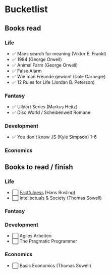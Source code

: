 # Bucketlist



## Books read
### Life
- :white_check_mark: Mans search for meaning (Viktor E. Frankl)
- :white_check_mark: 1984 (George Orwell)
- :white_check_mark: Animal Farm (George Orwell)
- :white_check_mark: False Alarm 
- :white_check_mark: Wie man Freunde gewinnt (Dale Carnegie) 
- :white_check_mark: 12 Rules for Life (Jordan B. Peterson)

### Fantasy
- :white_check_mark: Ulldart Series (Markus Heitz)
- :white_check_mark: Disc World / Scheibenwelt Romane

### Development
- :white_check_mark: You don't know JS (Kyle Simpson) 1-6

### Economics

## Books to read / finish
### Life

- :white_large_square: [Factfulness](/books/factfulness.md) (Hans Rosling)
- :white_large_square: Intellectuals & Society (Thomas Sowell)

### Fantasy

### Development
- :white_large_square: Agiles Arbeiten
- :white_large_square: The Pragmatic Programmer

### Economics
- :white_large_square: Basic Economics (Thomas Sowell)